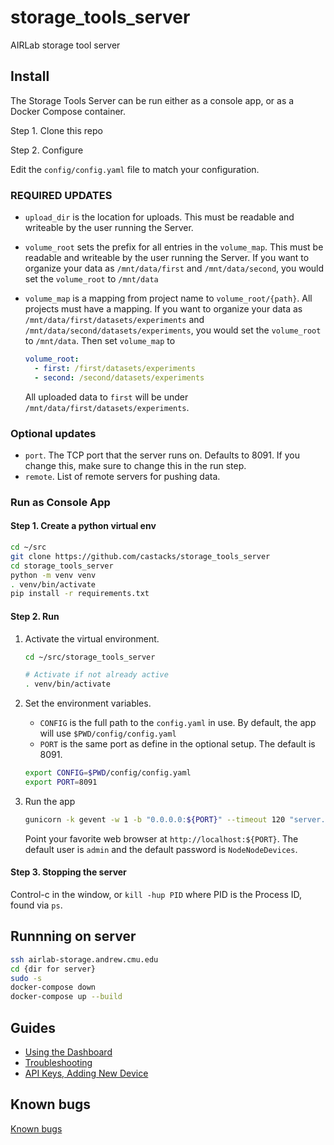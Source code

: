 # storage_tools_server

AIRLab storage tool server

## Install

The Storage Tools Server can be run either as a console app, or as a Docker Compose container.

Step 1. Clone this repo

Step 2. Configure

Edit the `config/config.yaml` file to match your configuration.

### REQUIRED UPDATES

* `upload_dir` is the location for uploads.  This must be readable and writeable by the user running the Server.
* `volume_root` sets the prefix for all entries in the `volume_map`.  This must be readable and writeable by the user running the Server. If you want to organize your data as `/mnt/data/first` and `/mnt/data/second`, you would set the `volume_root` to `/mnt/data`
* `volume_map` is a mapping from project name to `volume_root/{path}`.  All projects must have a mapping. If you want to organize your data as `/mnt/data/first/datasets/experiments` and `/mnt/data/second/datasets/experiments`, you would set the `volume_root` to `/mnt/data`. Then set `volume_map` to

    ```yaml
    volume_root:
      - first: /first/datasets/experiments
      - second: /second/datasets/experiments
    ```

    All uploaded data to `first` will be under `/mnt/data/first/datasets/experiments`.  

### Optional updates

* `port`.  The TCP port that the server runs on.  Defaults to 8091.  If you change this, make sure to change this in the run step.  
* `remote`. List of remote servers for pushing data.  

### Run as Console App

#### Step 1. Create a python virtual env

``` bash
cd ~/src
git clone https://github.com/castacks/storage_tools_server
cd storage_tools_server
python -m venv venv
. venv/bin/activate
pip install -r requirements.txt
```

#### Step 2. Run

1. Activate the virtual environment.

    ``` bash
    cd ~/src/storage_tools_server

    # Activate if not already active
    . venv/bin/activate
    ```

2. Set the environment variables.
    * `CONFIG` is the full path to the `config.yaml` in use.  By default, the app will use `$PWD/config/config.yaml`
    * `PORT` is the same port as define in the optional setup. The default is 8091.

    ``` bash
    export CONFIG=$PWD/config/config.yaml
    export PORT=8091
    ```

3. Run the app

    ``` bash
    gunicorn -k gevent -w 1 -b "0.0.0.0:${PORT}" --timeout 120 "server.app:app"
    ```

    Point your favorite web browser at `http://localhost:${PORT}`. The default user is `admin` and the default password is `NodeNodeDevices`.

#### Step 3. Stopping the server

Control-c in the window, or `kill -hup PID` where PID is the Process ID, found via `ps`.

## Runnning on server

``` bash
ssh airlab-storage.andrew.cmu.edu
cd {dir for server}
sudo -s
docker-compose down
docker-compose up --build
```

## Guides

* [Using the Dashboard](docs/Dashboard.md)
* [Troubleshooting](docs/Troubleshooting.md)
* [API Keys, Adding New Device](docs/KeyManagement.md)

## Known bugs

[Known bugs](docs/KnownBugs.md)
